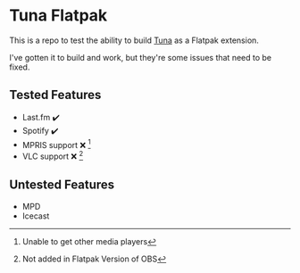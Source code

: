 # Tuna Flatpak

This is a repo to test the ability to build [Tuna](https://github.com/univrsal/tuna) as a Flatpak extension.

I've gotten it to build and work, but they're some issues that need to be fixed.

## Tested Features 

- Last.fm ✔️
- Spotify ✔️ 
- MPRIS support ❌ [^2] 
- VLC support ❌  [^1]

[^1]: Not added in Flatpak Version of OBS
[^2]: Unable to get other media players

## Untested Features

- MPD
- Icecast
